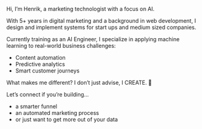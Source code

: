 Hi, I’m Henrik, a marketing technologist with a focus on AI.

With 5+ years in digital marketing and a background in web development, I design and implement systems for start ups and medium sized companies.

Currently training as an AI Engineer, I specialize in applying machine learning to real-world business challenges:
- Content automation
- Predictive analytics
- Smart customer journeys

What makes me different? I don’t just advise, I CREATE. 🔨

Let’s connect if you’re building...
- a smarter funnel
- an automated marketing process
- or just want to get more out of your data
